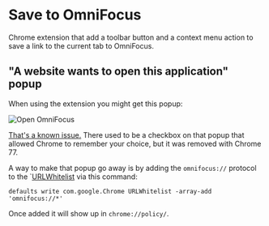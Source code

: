 # Save to OmniFocus

Chrome extension that add a toolbar button and a context menu action to save a link to the current tab to OmniFocus.

## "A website wants to open this application" popup

When using the extension you might get this popup:

![Open OmniFocus](https://user-images.githubusercontent.com/183153/89340331-6d71e880-d654-11ea-99f8-320c2ccd0349.png)

[That's a known issue.](https://superuser.com/questions/1492714/chrome-prompting-for-custom-protocol-handlers-every-time-after-update) There used to be a checkbox on that popup that allowed Chrome to remember your choice, but it was removed with Chrome 77.

A way to make that popup go away is by adding the `omnifocus://` protocol to the `[URLWhitelist](https://cloud.google.com/docs/chrome-enterprise/policies/?policy=URLWhitelist) via this command:

```
defaults write com.google.Chrome URLWhitelist -array-add 'omnifocus://*'
```

Once added it will show up in `chrome://policy/`.
